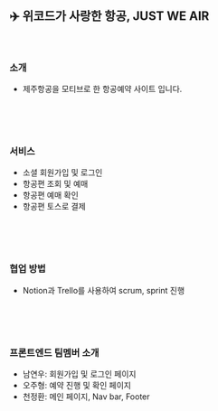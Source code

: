 ## :airplane: 위코드가 사랑한 항공, JUST WE AIR
<br />

### 소개
- 제주항공을 모티브로 한 항공예약 사이트 입니다.
<br />
<br />
<br />

### 서비스
- 소셜 회원가입 및 로그인 <br />
- 항공편 조회 및 예매<br />
- 항공편 예매 확인<br />
- 항공편 토스로 결제
<br />
<br />
<br />

### 협업 방법
- Notion과 Trello를 사용하여 scrum, sprint 진행 <br />
<br />
<br />
<br />

### 프론트엔드 팀멤버 소개
- 남연우: 회원가입 및 로그인 페이지<br />
- 오주형: 예약 진행 및 확인 페이지<br />
- 천정환: 메인 페이지, Nav bar, Footer
